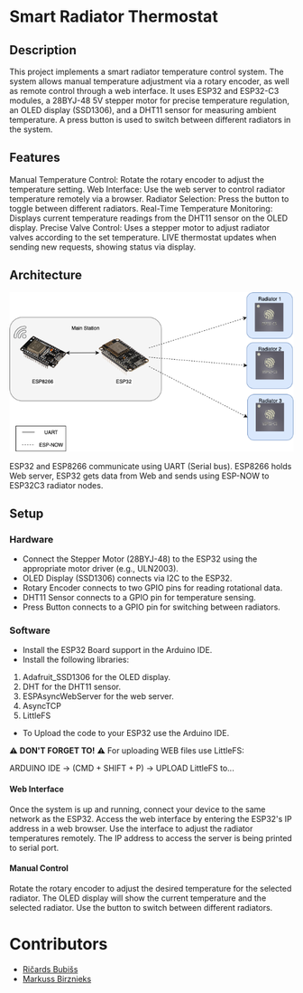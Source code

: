 # Smart Radiator Thermostat

## Description
This project implements a smart radiator temperature control system. The system allows manual temperature adjustment via a rotary encoder, as well as remote control through a web interface. It uses ESP32 and ESP32-C3 modules, a 28BYJ-48 5V stepper motor for precise temperature regulation, an OLED display (SSD1306), and a DHT11 sensor for measuring ambient temperature. A press button is used to switch between different radiators in the system.

## Features

Manual Temperature Control: Rotate the rotary encoder to adjust the temperature setting.
Web Interface: Use the web server to control radiator temperature remotely via a browser.
Radiator Selection: Press the button to toggle between different radiators.
Real-Time Temperature Monitoring: Displays current temperature readings from the DHT11 sensor on the OLED display.
Precise Valve Control: Uses a stepper motor to adjust radiator valves according to the set temperature.
LIVE thermostat updates when sending new requests, showing status via display.

## Architecture
![Communication diagram](Images/project_communication.drawio.png)

ESP32 and ESP8266 communicate using UART (Serial bus). ESP8266 holds Web server, ESP32 gets data from Web and sends using ESP-NOW to ESP32C3 radiator nodes.


## Setup

### Hardware
 - Connect the Stepper Motor (28BYJ-48) to the ESP32 using the appropriate motor driver (e.g., ULN2003).
 - OLED Display (SSD1306) connects via I2C to the ESP32.
 - Rotary Encoder connects to two GPIO pins for reading rotational data.
 - DHT11 Sensor connects to a GPIO pin for temperature sensing.
 - Press Button connects to a GPIO pin for switching between radiators.
### Software
 - Install the ESP32 Board support in the Arduino IDE.
 - Install the following libraries:
1. Adafruit_SSD1306 for the OLED display.
2. DHT for the DHT11 sensor.
3. ESPAsyncWebServer for the web server.
4. AsyncTCP
5. LittleFS
 - To Upload the code to your ESP32 use the Arduino IDE.

⚠️ **DON'T FORGET TO!** ⚠️
For uploading WEB files use LittleFS:

ARDUINO IDE -> (CMD + SHIFT + P) -> UPLOAD LittleFS to...

#### Web Interface
Once the system is up and running, connect your device to the same network as the ESP32. Access the web interface by entering the ESP32's IP address in a web browser. Use the interface to adjust the radiator temperatures remotely.
The IP address to access the server is being printed to serial port.

#### Manual Control
Rotate the rotary encoder to adjust the desired temperature for the selected radiator. The OLED display will show the current temperature and the selected radiator. Use the button to switch between different radiators.

# Contributors
- [Ričards Bubišs](https://github.com/Richard0exe?tab=followers)
- [Markuss Birznieks](https://github.com/Markuss-B)
